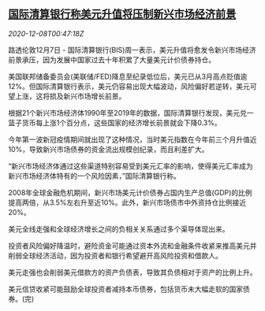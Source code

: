 <!--1607390595000-->
[国际清算银行称美元升值将压制新兴市场经济前景](https://cn.reuters.com/article/bis-dollar-emrg-outlook-1208-idCNKBS28I04L)
------

<div><i>2020-12-08T00:47:18Z</i></div><p>路透伦敦12月7日 - 国际清算银行(BIS)周一表示，美元升值将愈发令新兴市场经济前景承压，因为发展中国家过去十年积累了大量美元计价债券持仓。</p><p>美国联邦储备委员会(美联储/FED)降息至纪录低位后，美元已从3月高点贬值逾12%。但国际清算银行表示，美元仍容易出现大幅波动，风险偏好若逆转，美元可望上涨，这将损及新兴市场增长前景。</p><p>根据21个新兴市场经济体1990年至2019年的数据，国际清算银行发现，美元兑一篮子货币每上涨1个百分点，这些国家的经济增长前景就会下降0.3%。</p><p>今年第一波新冠疫情期间就出现了这种情况，当时美元指数在今年前三个月升值近10%，导致新兴市场债券的资金流出规模创纪录，而且利差扩大。</p><p>“新兴市场经济体通过这些渠道特别容易受到美元汇率的影响，使得美元汇率成为新兴市场经济体特有的一个风险因素，”国际清算银行称。</p><p>2008年全球金融危机期间，新兴市场美元计价债券占国内生产总值(GDP)的比例提高两倍，从3.5%左右升至近10%。此外，新兴市场债市中外资持仓比例接近20%。</p><p>美元全线走强和全球经济增长之间的负相关关系通过多个渠导体现出来。</p><p>投资者风险偏好降温时，避险资金可能通过资本外流和金融条件收紧来推高美元并削弱全球经济活动，因为投资者和银行希望避开高风险投资和借款人。</p><p>美元走强也会削弱美元借款方的资产负债表，导致其负债相对于资产的比例上升。</p><p>美元信贷收紧可能鼓励全球投资者减持本币债券，包括货币未大幅走软的国家债券。(完)</p>
